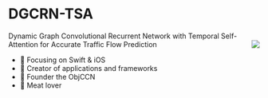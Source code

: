 # DGCRN-TSA
Dynamic Graph Convolutional Recurrent Network with Temporal Self-Attention for Accurate Traffic Flow Prediction
<img align="right" src="https://github-readme-stats.vercel.app/api?username=lixin8383&show_icons=true&icon_color=CE1D2D&text_color=718096&bg_color=ffffff&hide_title=true" />

- :orange_book: Focusing on Swift & iOS
- :hammer: Creator of applications and frameworks
- :ram: Founder the ObjCCN
- :meat_on_bone: Meat lover
